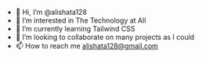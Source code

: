 - 👋 Hi, I’m @alishata128
- 👀 I’m interested in The Technology at All
- 🌱 I’m currently learning Tailwind CSS
- 💞️ I’m looking to collaborate on many projects as I could
- 📫 How to reach me alishata128@gmail.com

<!---
alishata128/alishata128 is a ✨ special ✨ repository because its `README.md` (this file) appears on your GitHub profile.
You can click the Preview link to take a look at your changes.
--->
